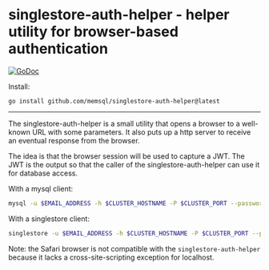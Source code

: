 # singlestore-auth-helper - helper utility for browser-based authentication

[![GoDoc](https://godoc.org/github.com/singlestore/singlestore-auth-helper?status.svg)](https://pkg.go.dev/github.com/singlestore/singlestore-auth-helper)

Install:

	go install github.com/memsql/singlestore-auth-helper@latest

---

The singlestore-auth-helper is a small utility that opens a browser to a well-known
URL with some parameters. It also puts up a http server to receive an eventual response
from the browser.

The idea is that the browser session will be used to capture a JWT. The JWT is the
output so that the caller of the singlestore-auth-helper can use it for database access.

With a mysql client:

```sh
mysql -u $EMAIL_ADDRESS -h $CLUSTER_HOSTNAME -P $CLUSTER_PORT --password=`singlestore-auth-helper` --ssl=TRUE
```

With a singlestore client:

```sh
singlestore -u $EMAIL_ADDRESS -h $CLUSTER_HOSTNAME -P $CLUSTER_PORT --password=`singlestore-auth-helper` --ssl=TRUE --enable-cleartext-plugin
```

Note: the Safari browser is not compatible with the `singlestore-auth-helper` because it lacks a cross-site-scripting exception for localhost.
